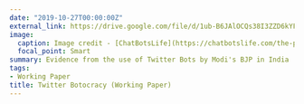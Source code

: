 ```yaml
---
date: "2019-10-27T00:00:00Z"
external_link: https://drive.google.com/file/d/1ub-B6JAlOCQs38I3ZZD6kYFS8Gx0Tu33/view?usp=sharing
image:
  caption: Image credit - [ChatBotsLife](https://chatbotslife.com/the-philosophy-of-a-twitter-bot-832fe5918fd9)
  focal_point: Smart
summary: Evidence from the use of Twitter Bots by Modi's BJP in India
tags:
- Working Paper
title: Twitter Botocracy (Working Paper)
---
```


